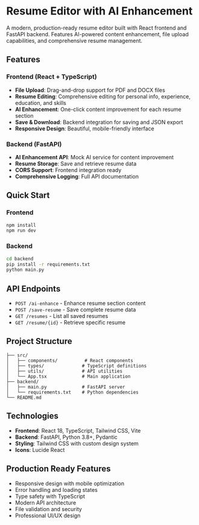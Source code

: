 # Resume Editor with AI Enhancement

A modern, production-ready resume editor built with React frontend and FastAPI backend. Features AI-powered content enhancement, file upload capabilities, and comprehensive resume management.

## Features

### Frontend (React + TypeScript)
- **File Upload**: Drag-and-drop support for PDF and DOCX files
- **Resume Editing**: Comprehensive editing for personal info, experience, education, and skills
- **AI Enhancement**: One-click content improvement for each resume section
- **Save & Download**: Backend integration for saving and JSON export
- **Responsive Design**: Beautiful, mobile-friendly interface

### Backend (FastAPI)
- **AI Enhancement API**: Mock AI service for content improvement
- **Resume Storage**: Save and retrieve resume data
- **CORS Support**: Frontend integration ready
- **Comprehensive Logging**: Full API documentation

## Quick Start

### Frontend
```bash
npm install
npm run dev
```

### Backend
```bash
cd backend
pip install -r requirements.txt
python main.py
```

## API Endpoints

- `POST /ai-enhance` - Enhance resume section content
- `POST /save-resume` - Save complete resume data
- `GET /resumes` - List all saved resumes
- `GET /resume/{id}` - Retrieve specific resume

## Project Structure

```
├── src/
│   ├── components/          # React components
│   ├── types/              # TypeScript definitions
│   ├── utils/              # API utilities
│   └── App.tsx             # Main application
├── backend/
│   ├── main.py             # FastAPI server
│   └── requirements.txt    # Python dependencies
└── README.md
```

## Technologies

- **Frontend**: React 18, TypeScript, Tailwind CSS, Vite
- **Backend**: FastAPI, Python 3.8+, Pydantic
- **Styling**: Tailwind CSS with custom design system
- **Icons**: Lucide React

## Production Ready Features

- Responsive design with mobile optimization
- Error handling and loading states
- Type safety with TypeScript
- Modern API architecture
- File validation and security
- Professional UI/UX design